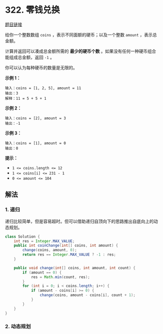 # 322. 零钱兑换

[题目链接](https://leetcode.cn/problems/coin-change/)

给你一个整数数组 `coins` ，表示不同面额的硬币；以及一个整数 `amount` ，表示总金额。

计算并返回可以凑成总金额所需的 **最少的硬币个数** 。如果没有任何一种硬币组合能组成总金额，返回 `-1` 。

你可以认为每种硬币的数量是无限的。

**示例 1：**

```
输入：coins = [1, 2, 5], amount = 11
输出：3 
解释：11 = 5 + 5 + 1
```

**示例 2：**

```
输入：coins = [2], amount = 3
输出：-1
```

**示例 3：**

```
输入：coins = [1], amount = 0
输出：0
```

**提示：**

- `1 <= coins.length <= 12`
- `1 <= coins[i] <= 231 - 1`
- `0 <= amount <= 104`

## 解法

### 1. 递归

递归比较简单，但是容易超时。但可以借助递归自顶向下的思路推出自底向上的动态规划。

```java
class Solution {
    int res = Integer.MAX_VALUE;
    public int coinChange(int[] coins, int amount) {
        change(coins, amount, 0);
        return res == Integer.MAX_VALUE ? -1 : res;
    }

    public void change(int[] coins, int amount, int count) {
        if (amount == 0) {
            res = Math.min(count, res);
        }
        for (int i = 0; i < coins.length; i++) {
            if (amount - coins[i] >= 0) {
                change(coins, amount - coins[i], count + 1);
            }
        }
    }
}
```

### 2. 动态规划

